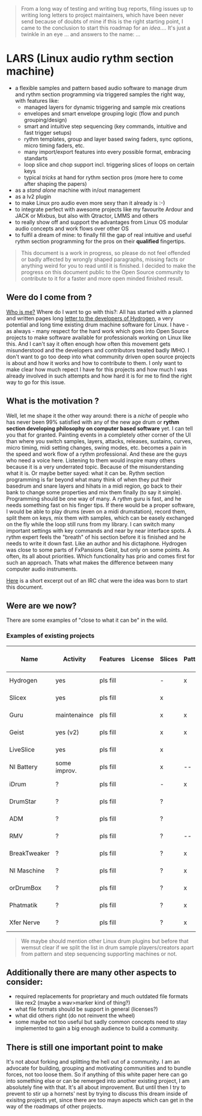 > From a long way of testing and writing bug reports, filing issues up to writing long letters to project maintainers, which have been never send because of doubts of mine if this is the right starting point, I came to the conclusion to start this roadmap for an *idea*.... It's just a twinkle in an eye ... and answers to the name: ...

# LARS (Linux audio rythm section machine)

 + a flexible samples and pattern based audio software to manage drum and rythm section programming via triggered samples the right way, with features like:
   + managed layers for dynamic triggering and sample mix creations
   + envelopes and smart envelope grouping logic (flow and punch grouping/design)
   + smart and intuitive step sequencing (key commands, intuitive and fast trigger setups)
   + rythm templates, group and layer based swing faders, sync options, micro timing faders, etc.
   + many import/export features into every possible format, embracing standarts
   + loop slice and chop support incl. triggering slices of loops on certain keys
   + typical *tricks* at hand for rythm section pros (more here to come after shaping the papers)
 + as a *stand alone* machine with in/out management
 + as a lv2 plugin
 + to make Linux pro audio even more sexy than it already is :-)
 + to integrate perfect with awesome projects like my favourite Ardour and JACK or Mixbus, but also with Qtractor, LMMS and others
 + to really show off and support the advantages from Linux OS modular audio concepts and work flows over other OS
 + to fulfil a dream of mine: to finally fill the gap of real intuitive and useful rythm section programming for the pros on their __qualified__ fingertips.

> This document is a work in progress, so please do not feel offended or badly affected by wrongly shaped paragraphs, missing facts or anything weird for you to read until it is finished. I decided to make the progress on this document public to the Open Source community to contribute to it for a faster and more open minded finished result.

## Were do I come from ?

[Who is me?](AUTHOR.md) Where do I want to go with this?: All has started with a planned and written pages long [letter to the developers of Hydrogen](LETTER_TO_HYDROGEN.md), a very potential and long time existing drum machine software for Linux. I have - as always - many respect for the hard work which goes into Open Source projects to make software available for professionals working on Linux like this. And I can't say it often enough how often this movement gets misunderstood and the developers and contributors treated badly IMHO. I don't want to go too deep into what community driven open source projects is about and how it works and how to contribute to them. I only want to make clear how much repect I have for this projects and how much I was already involved in such attempts and how hard it is for me to find the right way to go for this issue.

## What is the motivation ?

Well, let me shape it the other way around: there is a *niche* of people who has never been 99% satisfied with any of the new age drum or __rythm section developing philosophy on computer based software__ yet. I can tell you that for granted. Painting events in a completely other corner of the UI than where you switch samples, layers, attacks, releases, sustains, curves, micro timing, midi setting changes, swing modes, etc. becomes a pain in the speed and work flow of a rythm professional. And these are the guys who need a voice here. Listening to them would inspire many others because it is a very underrated topic. Because of the misunderstanding what it is. Or maybe better sayed: what it can be. Rythm section programming is far beyond what many think of when they put their basedrum and snare layers and hihats in a midi region, go back to their bank to change some properties and mix them finally (to say it simple). Programming should be one way of many. A rythm guru is fast, and he needs something fast on his finger tips. If there would be a proper software, I would be able to play drums (even on a midi drumstation), record them, split them on keys, mix them with samples, which can be easely exchanged on the fly while the loop still runs from my library. I can switch many important settings with key commands and near by near interface spots. A rythm expert feels the "breath" of his section before it is finished and he needs to write it down fast. Like an author and his dictaphone. Hydrogen was close to some parts of FxPansions Geist, but only on some points. As often, its all about priorities. Which functionality has prio and comes first for such an approach. Thats what makes the difference between many computer audio instruments.

[Here](CHATLOG.md) is a short excerpt out of an IRC chat were the idea was born to start this document.

## Were are we now?

There are some examples of "close to what it can be" in the wild.

### Examples of existing projects

| Name          | Activity     | Features   | License | Slices  | Pattern | Link       | User experience report |
|---------------|--------------|------------|---------|---------|---------|------------|------------------------|
| Hydrogen      | yes          | pls fill   |         | -       | x       | Link       | Internal doc link      |
| Slicex        | yes          | pls fill   |         | x       |         | Link       | Internal doc link      |
| Guru          | maintenaince | pls fill   |         | x       | x       | Link       | Internal doc link      |
| Geist         | yes (v2)     | pls fill   |         | x       | x       | Link       | Internal doc link      |
| LiveSlice     | yes          | pls fill   |         | x       |         | Link       | Internal doc link      |
| NI Battery    | some improv. | pls fill   |         | x       | --      | Link       | Internal doc link      |
| iDrum         | ?            | pls fill   |         | -       | x       | Link       | Internal doc link      |
| DrumStar      | ?            | pls fill   |         | ?       |         | Link       | Internal doc link      |
| ADM           | ?            | pls fill   |         | ?       |         | Link       | Internal doc link      |
| RMV           | ?            | pls fill   |         | ?       | --      | Link       | Internal doc link      |
| BreakTweaker  | ?            | pls fill   |         | ?       | x       | Link       | Internal doc link      |
| NI Maschine   | ?            | pls fill   |         | ?       | x       | Link       | Internal doc link      |
| orDrumBox     | ?            | pls fill   |         | ?       | x       | Link       | Internal doc link      |
| Phatmatik     | ?            | pls fill   |         | ?       | x       | Link       | Internal doc link      |
| Xfer Nerve    | ?            | pls fill   |         | ?       | x       | Link       | Internal doc link      |

> We maybe should mention other Linux drum plugins but before that wemsut clear if we split the list in drum sample players/creators apart from pattern and step sequencing supporting machines or not.

## Additionally there are many other aspects to consider:

 + required replacements for proprietary and much outdated file formats like rex2 (maybe a wav>marker kind of thing?)
 + what file formats should be support in general (licenses?)
 + what did others right (do not reinvent the wheel)
 + some maybe not too useful but sadly common concepts need to stay implemented to gain a big enough audience to build a community.
 
## There is still one important point to make
 
It's not about forking and splitting the hell out of a community. I am an advocate for building, grouping and motivating communities and to bundle forces, not too loose them. So if anything of this white paper here can go into something else or can be remerged into another existing project, I am absolutely fine with that. It's all about improvement. But until then I try to prevent to stir up a hornets' nest by trying to discuss this dream inside of exisitng projects yet, since there are too mayn aspects which can get in the way of the roadmaps of other projects.
 
